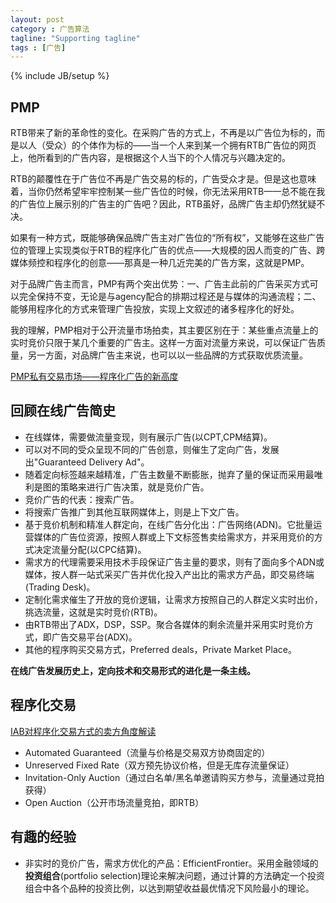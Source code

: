 ```yaml
---
layout: post
category : 广告算法
tagline: "Supporting tagline"
tags : [广告]
---
```

{% include JB/setup %}

## PMP

RTB带来了新的革命性的变化。在采购广告的方式上，不再是以广告位为标的，而是以人（受众）的个体作为标的——当一个人来到某一个拥有RTB广告位的网页上，他所看到的广告内容，是根据这个人当下的个人情况与兴趣决定的。

RTB的颠覆性在于广告位不再是广告交易的标的，广告受众才是。但是这也意味着，当你仍然希望牢牢控制某一些广告位的时候，你无法采用RTB——总不能在我的广告位上展示别的广告主的广告吧？因此，RTB虽好，品牌广告主却仍然犹疑不决。

如果有一种方式，既能够确保品牌广告主对广告位的“所有权”，又能够在这些广告位的管理上实现类似于RTB的程序化广告的优点——大规模的因人而变的广告、跨媒体频控和程序化的创意——那真是一种几近完美的广告方案，这就是PMP。

对于品牌广告主而言，PMP有两个突出优势：一、广告主此前的广告采买方式可以完全保持不变，无论是与agency配合的排期过程还是与媒体的沟通流程；二、能够用程序化的方式来管理广告投放，实现上文叙述的诸多程序化的好处。

我的理解，PMP相对于公开流量市场拍卖，其主要区别在于：某些重点流量上的实时竞价只限于某几个重要的广告主。这样一方面对流量方来说，可以保证广告质量，另一方面，对品牌广告主来说，也可以以一些品牌的方式获取优质流量。

[PMP私有交易市场——程序化广告的新高度](http://socialbeta.com/t/pmp-programmatic-media-ad)

## 回顾在线广告简史

- 在线媒体，需要做流量变现，则有展示广告(以CPT,CPM结算)。
- 可以对不同的受众呈现不同的广告创意，则催生了定向广告，发展出"Guaranteed Delivery Ad"。
- 随着定向标签越来越精准，广告主数量不断膨胀，抛弃了量的保证而采用最唯利是图的策略来进行广告决策，就是竞价广告。
- 竞价广告的代表：搜索广告。
- 将搜索广告推广到其他互联网媒体上，则是上下文广告。
- 基于竞价机制和精准人群定向，在线广告分化出：广告网络(ADN)。它批量运营媒体的广告位资源，按照人群或上下文标签售卖给需求方，并采用竞价的方式决定流量分配(以CPC结算)。
- 需求方的代理需要采用技术手段保证广告主量的要求，则有了面向多个ADN或媒体，按人群一站式采买广告并优化投入产出比的需求方产品，即交易终端(Trading Desk)。
- 定制化需求催生了开放的竞价逻辑，让需求方按照自己的人群定义实时出价，挑选流量，这就是实时竞价(RTB)。
- 由RTB带出了ADX，DSP，SSP。聚合各媒体的剩余流量并采用实时竞价方式，即广告交易平台(ADX)。
- 其他的程序购买交易方式，Preferred deals，Private Market Place。

**在线广告发展历史上，定向技术和交易形式的进化是一条主线。**

## 程序化交易
[IAB对程序化交易方式的卖方角度解读](http://www.domarketing.org/html/2014/ad_0421/11747.html)

- Automated Guaranteed（流量与价格是交易双方协商固定的）
- Unreserved Fixed Rate（双方预先协议价格，但是无库存流量保证）
- Invitation-Only Auction（通过白名单/黑名单邀请购买方参与，流量通过竞拍获得）
- Open Auction（公开市场流量竞拍，即RTB）


## 有趣的经验

- 非实时的竞价广告，需求方优化的产品：EfficientFrontier。采用金融领域的**投资组合**(portfolio selection)理论来解决问题，通过计算的方法确定一个投资组合中各个品种的投资比例，以达到期望收益最优情况下风险最小的理论。



